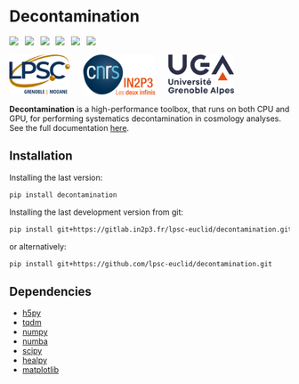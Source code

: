 Decontamination
===============

[![][License img]][License]
&nbsp;
[![][MainRepo img]][MainRepo]
&nbsp;
[![][AltRepo img]][AltRepo]
&nbsp;
[![][CodeCoverage img]][CodeCoverage]
&nbsp;
[![][CodeQuality img]][CodeQuality]
&nbsp;
[![][CodeLines img]][CodeLines]

<a href="http://lpsc.in2p3.fr/"              target="_blank"><img src="./doc/_html_static/logo_lpsc.svg" alt="LPSC" height="72" /></a>
&nbsp;&nbsp;&nbsp;&nbsp;
<a href="http://www.in2p3.fr/"               target="_blank"><img src="./doc/_html_static/logo_in2p3.svg" alt="IN2P3" height="72" /></a>
&nbsp;&nbsp;&nbsp;&nbsp;
<a href="http://www.univ-grenoble-alpes.fr/" target="_blank"><img src="./doc/_html_static/logo_uga.svg" alt="UGA" height="72" /></a>

**Decontamination** is a high-performance toolbox, that runs on both CPU and GPU, for performing systematics decontamination in cosmology analyses. See the full documentation [here]().

Installation
------------

Installing the last version:

```bash
pip install decontamination
```

Installing the last development version from git:

```bash
pip install git+https://gitlab.in2p3.fr/lpsc-euclid/decontamination.git
```

or alternatively:

```bash
pip install git+https://github.com/lpsc-euclid/decontamination.git
```

Dependencies
------------

* [h5py](https://www.h5py.org/)
* [tqdm](https://tqdm.github.io/)
* [numpy](https://numpy.org/)
* [numba](https://numba.pydata.org/)
* [scipy](https://scipy.org/)
* [healpy](https://healpy.readthedocs.io/)
* [matplotlib](https://matplotlib.org/)

[License]:http://www.cecill.info/licences/Licence_CeCILL-C_V1-en.txt
[License img]:https://img.shields.io/badge/license-CeCILL--C-blue.svg

[MainRepo]:https://gitlab.in2p3.fr/lpsc-euclid/decontamination
[MainRepo img]:https://img.shields.io/badge/private%20repo-gitlab.in2p3.fr-success

[AltRepo]:https://github.com/lpsc-euclid/decontamination
[AltRepo img]:https://img.shields.io/badge/public%20repo-github.com-success

[CodeCoverage]:https://sonarqube.in2p3.fr/dashboard?id=decontamination-key
[CodeCoverage img]:https://sonarqube.in2p3.fr/api/project_badges/measure?project=decontamination-key&metric=coverage&token=sqb_70baaf7c87542fe8555d5bd23fdb95bfaf848b37

[CodeQuality]:https://sonarqube.in2p3.fr/dashboard?id=decontamination-key
[CodeQuality img]:https://sonarqube.in2p3.fr/api/project_badges/measure?project=decontamination-key&metric=alert_status&token=sqb_70baaf7c87542fe8555d5bd23fdb95bfaf848b37

[CodeLines]:https://sonarqube.in2p3.fr/dashboard?id=decontamination-key
[CodeLines img]:https://sonarqube.in2p3.fr/api/project_badges/measure?project=decontamination-key&metric=ncloc&token=sqb_70baaf7c87542fe8555d5bd23fdb95bfaf848b37
